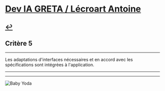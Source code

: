 
# [Dev IA GRETA / Lécroart Antoine](https://github.com/Dev-IA-2024/antoine.lecroart)

[↩️](..)
---

## Critère 5

---

Les adaptations d'interfaces nécessaires et en accord avec les spécifications sont intégrées à l'application.

---
---
![Baby Yoda](https://images3.alphacoders.com/110/1108129.jpg)
